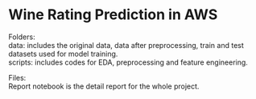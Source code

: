 # Wine Rating Prediction in AWS 

Folders: <br>
data: includes the original data, data after preprocessing, train and test datasets used for model training. <br>
scripts: includes codes for EDA, preprocessing and feature engineering.

Files: <br>
Report notebook is the detail report for the whole project.


